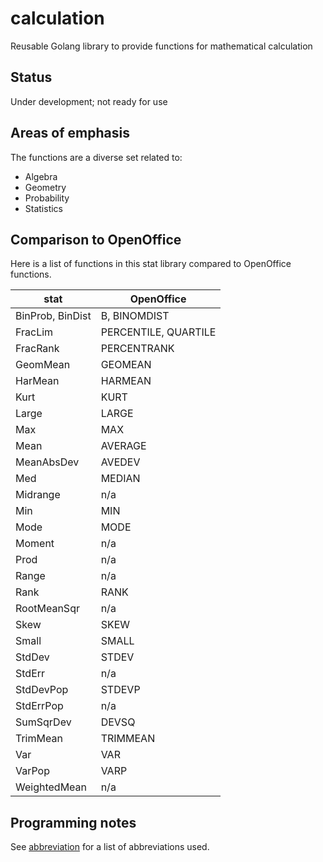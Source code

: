 # calculation
Reusable Golang library to provide functions for mathematical calculation

## Status
Under development; not ready for use

## Areas of emphasis
The functions are a diverse set related to:
* Algebra
* Geometry
* Probability
* Statistics

## Comparison to OpenOffice
Here is a list of functions in this stat library compared to OpenOffice functions.

| stat | OpenOffice |
| ---- | ---------- |
| BinProb, BinDist | B, BINOMDIST |
| FracLim | PERCENTILE, QUARTILE |
| FracRank | PERCENTRANK |
| GeomMean | GEOMEAN |
| HarMean | HARMEAN |
| Kurt | KURT |
| Large | LARGE |
| Max | MAX |
| Mean | AVERAGE |
| MeanAbsDev | AVEDEV |
| Med | MEDIAN |
| Midrange | n/a |
| Min | MIN |
| Mode | MODE |
| Moment | n/a |
| Prod | n/a |
| Range | n/a |
| Rank | RANK |
| RootMeanSqr | n/a |
| Skew | SKEW |
| Small | SMALL |
| StdDev | STDEV |
| StdErr | n/a |
| StdDevPop | STDEVP |
| StdErrPop | n/a |
| SumSqrDev | DEVSQ |
| TrimMean | TRIMMEAN |
| Var | VAR |
| VarPop | VARP |
| WeightedMean | n/a |

## Programming notes
See [abbreviation](https://www.github.com/BluntSporks/abbreviation) for a list of abbreviations used.

